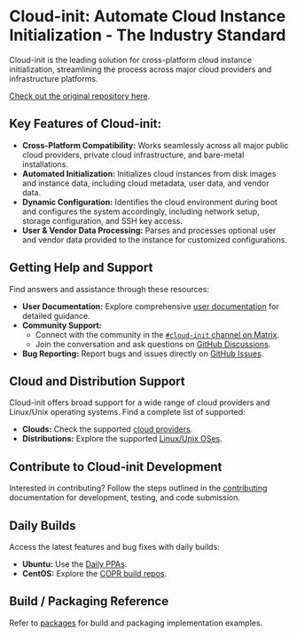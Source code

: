 # Cloud-init: Automate Cloud Instance Initialization - The Industry Standard

Cloud-init is the leading solution for cross-platform cloud instance initialization, streamlining the process across major cloud providers and infrastructure platforms.

[Check out the original repository here](https://github.com/canonical/cloud-init).

## Key Features of Cloud-init:

*   **Cross-Platform Compatibility:** Works seamlessly across all major public cloud providers, private cloud infrastructure, and bare-metal installations.
*   **Automated Initialization:** Initializes cloud instances from disk images and instance data, including cloud metadata, user data, and vendor data.
*   **Dynamic Configuration:**  Identifies the cloud environment during boot and configures the system accordingly, including network setup, storage configuration, and SSH key access.
*   **User & Vendor Data Processing:** Parses and processes optional user and vendor data provided to the instance for customized configurations.

## Getting Help and Support

Find answers and assistance through these resources:

*   **User Documentation:** Explore comprehensive [user documentation](https://docs.cloud-init.io/en/latest/) for detailed guidance.
*   **Community Support:**
    *   Connect with the community in the [``#cloud-init`` channel on Matrix](https://matrix.to/#/#cloud-init:ubuntu.com).
    *   Join the conversation and ask questions on [GitHub Discussions](https://github.com/canonical/cloud-init/discussions).
*   **Bug Reporting:**  Report bugs and issues directly on [GitHub Issues](https://github.com/canonical/cloud-init/issues).

## Cloud and Distribution Support

Cloud-init offers broad support for a wide range of cloud providers and Linux/Unix operating systems. Find a complete list of supported:

*   **Clouds:** Check the supported [cloud providers](https://docs.cloud-init.io/en/latest/reference/datasources.html#datasources_supported).
*   **Distributions:** Explore the supported [Linux/Unix OSes](https://docs.cloud-init.io/en/latest/reference/distros.html).

## Contribute to Cloud-init Development

Interested in contributing?  Follow the steps outlined in the [contributing](https://docs.cloud-init.io/en/latest/development/index.html) documentation for development, testing, and code submission.

## Daily Builds

Access the latest features and bug fixes with daily builds:

*   **Ubuntu:** Use the [Daily PPAs](https://code.launchpad.net/~cloud-init-dev/+archive/ubuntu/daily).
*   **CentOS:** Explore the [COPR build repos](https://copr.fedorainfracloud.org/coprs/g/cloud-init/cloud-init-dev/).

## Build / Packaging Reference

Refer to [packages](packages) for build and packaging implementation examples.